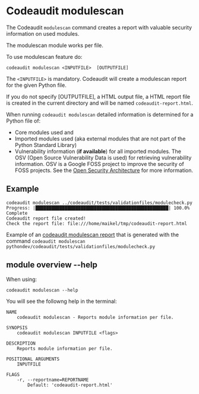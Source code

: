 # Codeaudit modulescan

The Codeaudit `modulescan` command creates a report with valuable security information on used modules.

The modulescan module works per file.

To use modulescan feature do:

```text
codeaudit modulescan <INPUTFILE>  [OUTPUTFILE]
```

The `<INPUTFILE>` is mandatory. Codeaudit will create a modulescan report for the given Python file.

If you do not specify [OUTPUTFILE], a HTML output file, a HTML report file is created in the current directory and will be named `codeaudit-report.html`.

When running `codeaudit modulescan` detailed information is determined for a Python file of:
* Core modules used and
* Imported modules used (aka external modules that are not part of the Python Standard Library)
* Vulnerability information (**if available**) for all imported modules. The OSV (Open Source Vulnerability Data is used) for retrieving vulnerability information. OSV is a Google FOSS project to improve the security of FOSS projects. See the [Open Security Architecture](https://nocomplexity.com/documents/securityarchitecture/references/vulnerabilitydatabases.html#vulnerability-databases) for more information.



## Example

```
codeaudit modulescan ../codeaudit/tests/validationfiles/modulecheck.py 
Progress: |██████████████████████████████████████████████████| 100.0% Complete
Codeaudit report file created!
Check the report file: file:///home/maikel/tmp/codeaudit-report.html
```


Example of an [codeaudit modulescan report](examples/modulescan.html) that is generated with the command `codeaudit modulescan pythondev/codeaudit/tests/validationfiles/modulecheck.py`



## module overview --help

When using:

```
codeaudit modulescan --help
```

You will see the followng help in the terminal:

```text
NAME
    codeaudit modulescan - Reports module information per file.

SYNOPSIS
    codeaudit modulescan INPUTFILE <flags>

DESCRIPTION
    Reports module information per file.

POSITIONAL ARGUMENTS
    INPUTFILE

FLAGS
    -r, --reportname=REPORTNAME
        Default: 'codeaudit-report.html'
```